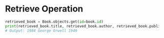 # Retrieve Operation

```python
retrieved_book = Book.objects.get(id=book.id)
print(retrieved_book.title, retrieved_book.author, retrieved_book.publication_year)
# Output: 1984 George Orwell 1949
